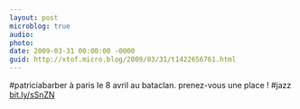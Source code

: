 ```yaml
---
layout: post
microblog: true
audio: 
photo: 
date: 2009-03-31 00:00:00 -0000
guid: http://xtof.micro.blog/2009/03/31/t1422656761.html
---
```

#patriciabarber à paris le 8 avril au bataclan. prenez-vous une place  ! #jazz  [bit.ly/sSnZN](http://bit.ly/sSnZN)
